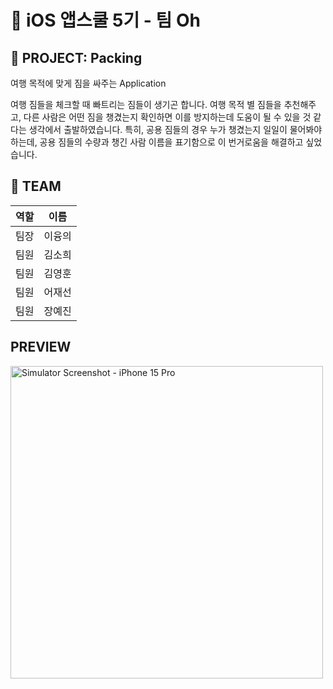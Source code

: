 # 📱 iOS 앱스쿨 5기 - 팀 Oh
## 🚀 PROJECT: Packing
여행 목적에 맞게 짐을 싸주는 Application

여행 짐들을 체크할 때 빠트리는 짐들이 생기곤 합니다. 여행 목적 별 짐들을 추천해주고, 다른 사람은 어떤 짐을 챙겼는지 확인하면 이를 방지하는데 도움이 될 수 있을 것 같다는 생각에서 출발하였습니다.
특히, 공용 짐들의 경우 누가 챙겼는지 일일이 물어봐야하는데, 공용 짐들의 수량과 챙긴 사람 이름을 표기함으로 이 번거로움을 해결하고 싶었습니다.

## 🌟 TEAM

| 역할 | 이름   |
|:----:|-------|
팀장 | 이융의
팀원 | 김소희
팀원 | 김영훈
팀원 | 어재선
팀원 | 장예진


## PREVIEW

<img src="https://github.com/APP-iOS5th/Packing/assets/121233350/a708da68-5d7f-4312-abf1-f4e3d7cd37a1" height="500" alt="Simulator Screenshot - iPhone 15 Pro">
